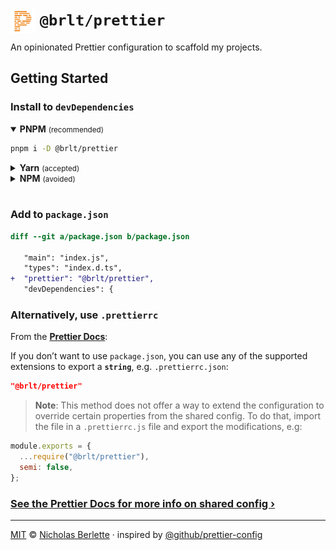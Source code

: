 # <img src="./.github/assets/prettier.svg" width="40" align="left" alt="">  `@brlt/prettier`

An opinionated Prettier configuration to scaffold my projects.

## Getting Started

### Install to `devDependencies`

<details open><summary><strong>PNPM</strong> <small>(recommended)</small></summary>

```sh
pnpm i -D @brlt/prettier
```

</details>
<details><summary><strong>Yarn</strong> <small>(accepted)</small></summary>

```sh
yarn add -D @brlt/prettier
```

</details>
<details><summary><strong>NPM</strong> <small>(avoided)</small></summary>

```sh
npm i -D @brlt/prettier
```

</details><br>

### Add to `package.json`

```diff
diff --git a/package.json b/package.json

   "main": "index.js",
   "types": "index.d.ts",
+  "prettier": "@brlt/prettier",
   "devDependencies": {
```

### Alternatively, use `.prettierrc`
 
From the [**Prettier Docs**](https://prettier.io/docs/en/configuration.html):

If you don’t want to use `package.json`, you can use any of the supported extensions to export a **`string`**, e.g. `.prettierrc.json`:

```json .prettierrc.json
"@brlt/prettier"
```

> **Note**: This method does not offer a way to extend the configuration to override certain properties from the shared config. To do that, import the file in a `.prettierrc.js` file and export the modifications, e.g:

```js .prettierrc.js
module.exports = {
  ...require("@brlt/prettier"),
  semi: false,
};
```

### [See the Prettier Docs for more info on shared config ›](https://prettier.io/docs/en/configuration.html#sharing-configurations)

---  

[MIT](./license.md) © [Nicholas Berlette](https://github.com/nberlette) · inspired by [@github/prettier-config](https://github.com/github/prettier-config)
